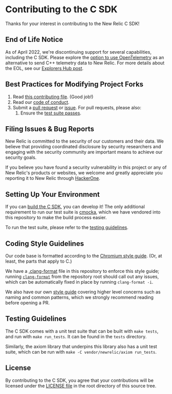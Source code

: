 # Contributing to the C SDK

Thanks for your interest in contributing to the New Relic C SDK! 

## End of Life Notice ##
As of April 2022, we're discontinuing support for several capabilities, including the C SDK. Please explore the [option to use OpenTelemetry](https://github.com/newrelic/docs-website/blob/develop/docs/apm/agents/c-sdk/get-started/otel_cpp_example) as an alternative to send C++ telemetry data to New Relic. For more details about the EOL, see our [Explorers Hub post](https://discuss.newrelic.com/t/q1-bulk-eol-announcement-fy23/181744).

## Best Practices for Modifying Project Forks

1. Read [this contributing file](CONTRIBUTING.md). (Good job!)
1. Read our [code of conduct](CODE_OF_CONDUCT.md).
1. Submit a [pull request](#pull-request-guidelines) or [issue](#filing-issues--bug-reports). For pull requests, please also:
    1. Ensure the [test suite passes](#testing-guidelines).

## Filing Issues & Bug Reports
New Relic is committed to the security of our customers and their data. We believe 
that providing coordinated disclosure by security researchers and engaging with 
the security community are important means to achieve our security goals.

If you believe you have found a security vulnerability in this project or any of 
New Relic's products or websites, we welcome and greatly appreciate you reporting 
it to New Relic through [HackerOne](https://hackerone.com/newrelic).

## Setting Up Your Environment

If you can [build the C SDK](README.md#building-the-c-sdk), you can develop it! 
The only additional requirement to run our test suite is 
[cmocka](https://cmocka.org/), which we have vendored into this repository to 
make the build process easier.

To run the test suite, please refer to the [testing guidelines](#testing-guidelines).

## Coding Style Guidelines

Our code base is formatted according to the 
[Chromium style guide](https://chromium.googlesource.com/chromium/src/+/master/styleguide/c++/c++.md). 
(Or, at least, the parts that apply to C.)

We have a [.clang-format](.clang-format) file in this repository to enforce this 
style guide; running [`clang-format`](https://clang.llvm.org/docs/ClangFormat.html) 
from the repository root should call out any issues, which can be automatically fixed 
in place by running `clang-format -i`.

We also have our own [style guide](STYLEGUIDE.md) covering higher level concerns such
as naming and common patterns, which we strongly recommend reading before opening a PR.

## Testing Guidelines

The C SDK comes with a unit test suite that can be built with `make tests`, and run 
with `make run_tests`. It can be found in the `tests` directory.

Similarly, the axiom library that underpins this library also has a unit test suite, 
which can be run with `make -C vendor/newrelic/axiom run_tests`.

## License

By contributing to the C SDK, you agree that your contributions will be licensed 
under the [LICENSE file](LICENSE) in the root directory of this source tree.
